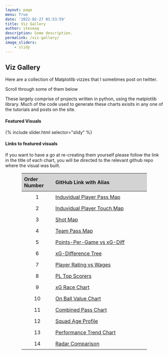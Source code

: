 ```yaml
---
layout: page
menu: True
date: '2022-02-27 01:53:59'
title: Viz Gallery
author: steveaq
description: Some description.
permalink: /viz-gallery/
image_sliders:
    - slidy
---
```


<style>
.slider-container {
  max-width: 600px;
  margin: 0 auto;
  overflow-x: scroll;
}
</style>

## Viz Gallery

Here are a collection of Matplotlib vizzes that I sometimes post on twitter. 

Scroll through some of them below

These largely comprise of projects written in python, using the matplotlib library. Much of the code used to generate these charts exisits in any one of the tutorials and posts on the site.

#### Featured Visuals




<div class="slider-container">
  {% include slider.html selector="slidy" %}
</div>


#### Links to featured visuals

If you want to have a go at re-creating them yourself please follow the link in the title of each chart, you will be directed to the relevant github repo where the visual was built.


<style>
.table-container {
  max-width: 400px;
  margin: 0 auto;
}

table {
  text-align: left;
}

th {
  background-color: lightgray;
  padding: 8px;
  font-weight: bold;
}

td {
  padding: 8px;
}

th:first-child {
  width: 25%;
}

td:first-child {
  width: 10%;
}
</style>

<div class="table-container">
  <table>
    <thead>
      <tr>
        <th>Order Number</th>
        <th>GitHub Link with Alias</th>
      </tr>
    </thead>
    <tbody>
      <tr>
        <td align="center">1</td>
        <td><a href="https://github.com/steveaq/statsbomb_project/blob/main/Statsbomb%20Data%20Exploration%20.ipynb">Induvidual Player Pass Map</a></td>
      </tr>
      <tr>
        <td align="center">2</td>
        <td><a href="https://github.com/steveaq/statsbomb_project/blob/main/Statsbomb%20Data%20Exploration%20.ipynb">Induvidual Player Touch Map</a></td>
      </tr>
      <tr>
        <td align="center">3</td>
        <td><a href="https://github.com/steveaq/statsbomb_project/blob/main/Statsbomb%20Data%20Exploration%20.ipynb">Shot Map</a></td>
      </tr>
      <tr>
        <td align="center">4</td>
        <td><a href="https://github.com/steveaq/statsbomb_project/blob/main/Statsbomb%20Data%20Exploration%20.ipynb">Team Pass Map</a></td>
      </tr>
      <tr>
        <td align="center">5</td>
        <td><a href="https://github.com/steveaq/Webs-Scraping-for-Fooball-Data-/blob/main/EPL%20xG%20Data%20Visuals.ipynb">Points-Per-Game vs xG-Diff</a></td>
      </tr>
      <tr>
        <td align="center">6</td>
        <td><a href="https://github.com/steveaq/Webs-Scraping-for-Fooball-Data-/blob/main/EPL%20xG%20Data%20Visuals.ipynb">xG-Difference Tree</a></td>
      </tr>
      <tr>
        <td align="center">7</td>
        <td><a href="https://github.com/steveaq/Webs-Scraping-for-Fooball-Data-/blob/main/FBREF%20Scatter%20Plots.ipynb">Player Rating vs Wages</a></td>
      </tr>
      <tr>
        <td align="center">8</td>
        <td><a href="https://github.com/steveaq/Webs-Scraping-for-Fooball-Data-/blob/main/FBREF%20Scatter%20Plots.ipynb">PL Top Scorers</a></td>
      </tr>
      <tr>
        <td align="center">9</td>
        <td><a href="https://github.com/steveaq/statsbomb_project/blob/main/Statsbomb%20xG%20Vizzes.ipynb">xG Race Chart</a></td>
      </tr>
      <tr>
        <td align="center">10</td>
        <td><a href="https://github.com/steveaq/statsbomb_project/blob/main/Statsbomb%20xG%20Vizzes.ipynb">On Ball Value Chart</a></td>
      </tr>
      <tr>
        <td align="center">11</td>
        <td><a href="https://github.com/steveaq/statsbomb_project/blob/main/Statsbomb%20Data%20Exploration%20.ipynb">Combined Pass Chart</a></td>
      </tr>
      <tr>
        <td align="center">12</td>
        <td><a href="https://github.com/steveaq/Webs-Scraping-for-Fooball-Data-/blob/main/FBREF%20League%20%26%20Team%20Data%20Exploration.ipynb">Squad Age Profile</a></td>
      </tr>
      <tr>
        <td align="center">13</td>
        <td><a href="https://github.com/steveaq/Webs-Scraping-for-Fooball-Data-/blob/main/FBREF%20League%20%26%20Team%20Data%20Exploration.ipynb">Performance Trend Chart</a></td>
      </tr>
      <tr>
        <td align="center">14</td>
        <td><a href="https://github.com/steveaq/Webs-Scraping-for-Fooball-Data-/blob/main/FBREF%20Player%20Data%20Exploration.ipynb">Radar Comparison</a></td>
      </tr>
    </tbody>
  </table>
</div>
